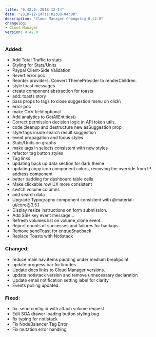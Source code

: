 ```yaml
---
title: "0.42.0: 2018-12-14"
date: "2018-12-14T11:02:00-04:00"
description: "Cloud Manager Changelog 0.42.0"
changelog:
- Cloud Manager
version: 0.42.0
---
```


### Added:
* Add Total Traffic to stats
* Styling for Stats/Units
* Paypal Client-Side Validation
* Revert  error poc
* Reorder providers. Convert ThemeProvider to renderChildren.
* style toast messages
* create component abstraction for toasts
* add: toasts story
* pass props to tags to close suggestion menu on click\
* error poc
* make CVV field optional
* Add analytics to GetAllEntities()
* Correct permission decision logic in API token utils.
* code cleanup and destructure new asSuggestion prop
* style tags inside search result suggestion
* event propagation and focus styles
* Stats/Units on graphs
* make tags in selects consistent with new styles
* refactor tag button styles
* Tag links
* updating back up data section for dark theme
* updating copy icon component colors, removing the override from IP address component
* better padding for dashboard table cells
* Make clickable row UX more consistent
* switch volume columns
* add search data
* Upgrade Typography component consistent with @material-ui/core@3.5.1
* Display resize instructions on form submission.
* Add SSH key event message...
* Refresh volumes list on volume\_clone event.
* Report counts of successes and failures for backups
* Remove sendToast for enqueSnacback
* Replace Toasts with Notistack

### Changed:
* reduce main nav items padding under medium breakpoint
* update progress bar for linodes
* Update docs links to Cloud Manager versions.
* update notistack version and remove unnecessary declaration
* Update email notification setting label for clarity
* Events polling updated.

### Fixed:
* fix: send config id with attach volume request
* Edit SOA drawer loading button styling bug
* fix typing for notistack
* Fix NodeBalancer Tag Error
* Fix mutation error handling 

